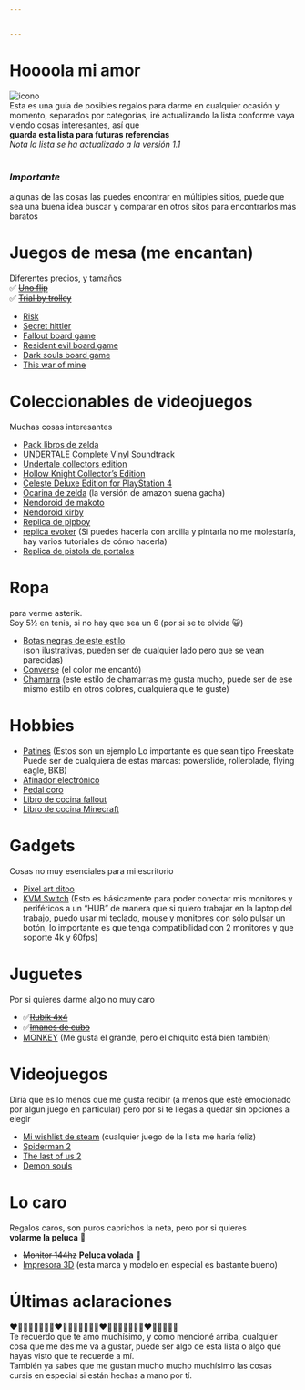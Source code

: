 ```yaml
---


---
```


<h1 id="hoooola-mi-amor">Hoooola mi amor</h1>
<p><img src="https://i.pinimg.com/originals/a4/de/6b/a4de6b74e51a4df9548c2a82bd10a6e3.gif" alt="icono"><br>
Esta es una guía de posibles regalos para darme en cualquier ocasión y momento, separados por categorías, iré actualizando la lista conforme vaya viendo cosas interesantes, así que<br>
<strong>guarda esta lista para futuras referencias</strong><br>
<em>Nota la lista se ha actualizado a la versión 1.1</em></p>
<h1 id="section"></h1>
<h3 id="importante"><em><strong>Importante</strong></em></h3>
<p>algunas de las cosas las puedes encontrar en múltiples sitios, puede que sea una buena idea buscar y comparar en otros sitos para encontrarlos más baratos</p>
<h1 id="juegos-de-mesa-me-encantan">Juegos de mesa (me encantan)</h1>
<p>Diferentes precios, y tamaños<br>
✅​  <a href="https://a.co/d/8KTM94w"><s>Uno flip</s></a><br>
✅​ <a href="https://www.amazon.com.mx/dp/B07X5DV7T9/?coliid=I2JVC0YGY426I9&amp;colid=12O5USKVY8JLU&amp;ref_=list_c_wl_lv_ov_lig_dp_it&amp;th=1"><s>Trial by trolley</s></a></p>
<ul>
<li><a href="https://www.amazon.com.mx/dp/B01HEQHKNM/?coliid=I2BDH6L39464U&amp;colid=12O5USKVY8JLU&amp;psc=1&amp;ref_=list_c_wl_lv_ov_lig_dp_it">Risk</a></li>
<li><a href="https://www.amazon.com.mx/dp/B08RNKB9QN/?coliid=IGJDDU02F0A9A&amp;colid=12O5USKVY8JLU&amp;psc=1&amp;ref_=list_c_wl_lv_ov_lig_dp_it">Secret hittler</a></li>
<li><a href="https://a.co/d/ep00mMk">Fallout board game</a></li>
<li><a href="https://a.co/d/0FdqT2V">Resident evil board game</a></li>
<li><a href="https://a.co/d/bcH7P9r">Dark souls board game</a></li>
<li><a href="https://a.co/d/5Q9SnGS">This war of mine</a></li>
</ul>
<h1 id="coleccionables-de-videojuegos">Coleccionables de videojuegos</h1>
<p>Muchas cosas interesantes</p>
<ul>
<li><a href="https://www.amazon.com.mx/dp/1974718190/?coliid=I3KEH3SRS5UOUA&amp;colid=12O5USKVY8JLU&amp;psc=1&amp;ref_=list_c_wl_lv_ov_lig_dp_it">Pack libros de zelda</a></li>
<li><a href="https://www.fangamer.com/products/undertale-complete-vinyl-soundtrack-box-set">UNDERTALE Complete Vinyl Soundtrack</a></li>
<li><a href="https://www.fangamer.com/products/undertale-game-switch-ps4-vita">Undertale collectors edition</a></li>
<li><a href="https://www.fangamer.com/collections/collectors-editions/products/hollow-knight-switch-ps4-pc-collectors-edition-game">Hollow Knight Collector’s Edition</a></li>
<li><a href="https://www.fangamer.com/collections/collectors-editions/products/celeste-deluxe-edition-game">Celeste Deluxe Edition for PlayStation 4</a></li>
<li><a href="https://www.stlocarina.com/collections/for-legend-of-zelda-fans/products/12-hole-zelda-tenor-ocarina-1">Ocarina de zelda</a> (la versión de amazon suena gacha)</li>
<li><a href="https://a.co/d/iQyCCUC">Nendoroid de makoto</a></li>
<li><a href="https://a.co/d/ci1ssVB">Nendoroid kirby</a></li>
<li><a href="https://gear.bethesda.net/products/fallout-series-pip-boy-die-cast-replica">Replica de pipboy</a></li>
<li><a href="https://www.etsy.com/mx/listing/1401604262/persona-3-evoker-mp3-accesorio-de?ga_order=most_relevant&amp;ga_search_type=all&amp;ga_view_type=gallery&amp;ga_search_query=persona+3+evoker&amp;ref=sr_gallery-1-4&amp;frs=1&amp;content_source=e4afc83e14f46e45e76f9235561e37a15de2064f%253A1401604262&amp;organic_search_click=1">replica evoker</a> (Si puedes hacerla con arcilla y pintarla no me molestaría, hay varios tutoriales de cómo hacerla)</li>
<li><a href="https://www.etsy.com/mx/listing/1206957437/portal-gun-portal?click_key=a13fc04915080ee86f1df904e666da87095ea31e%3A1206957437&amp;click_sum=8427cc1d&amp;ref=shop_home_active_2&amp;pro=1">Replica de pistola de portales</a></li>
</ul>
<h1 id="ropa">Ropa</h1>
<p>para verme asterik.<br>
Soy 5½ en tenis, si no hay que sea un 6 (por si se te olvida 😺)</p>
<ul>
<li><a href="https://share.temu.com/Ae0QF8sQ8XA">Botas negras de este estilo</a><br>
(son ilustrativas, pueden ser de cualquier lado pero que se vean<br>
parecidas)</li>
<li><a href="https://converse.com.mx/tenis-converse-chuck-70-rojos-en-bota-de-lona-para-hombre-a08179c.html#?color=Rojo&amp;modelo=A08179C&amp;option-id=132">Converse</a> (el color me encantó)</li>
<li><a href="https://www.shein.com.mx/Manfinity-Mode-Men-Solid-Zip-Up-Bomber-Jacket-p-3510959-cat-1983.html?mallCode=1">Chamarra</a> (este estilo de chamarras me gusta mucho, puede ser de ese mismo estilo en otros colores, cualquiera que te guste)</li>
</ul>
<h1 id="hobbies">Hobbies</h1>
<ul>
<li><a href="https://www.amazon.com.mx/BKB-Patines-Freeskate-Flying-Skates/dp/B09T3WF5DL/ref=asc_df_B09T3WF5DL/?tag=gledskshopmx-20&amp;linkCode=df0&amp;hvadid=547163952124&amp;hvpos=&amp;hvnetw=g&amp;hvrand=17578747526548620085&amp;hvpone=&amp;hvptwo=&amp;hvqmt=&amp;hvdev=c&amp;hvdvcmdl=&amp;hvlocint=&amp;hvlocphy=9141721&amp;hvtargid=pla-1663025804876&amp;mcid=669e64caeafa3bd1999251dbc31fcd4d&amp;th=1&amp;psc=1">Patines</a> (Estos son un ejemplo Lo importante es que sean tipo Freeskate Puede ser de cualquiera de estas marcas: powerslide, rollerblade, flying eagle, BKB)</li>
<li><a href="https://www.amazon.com.mx/Afinador-Guitarra-Ac%C3%BAstica-El%C3%A9ctrica-Arieta%C2%AE/dp/B07DP4BDCC/ref=sr_1_1?crid=2ZPKAZ1FZMPMA&amp;dib=eyJ2IjoiMSJ9.VtUUGDYLbSlrx35Rr0d4DDRqOA3JRQ4eG2sTKWrpMBVQ1NW5U051F_53KPNkklqPx6Yxl9zkIy555G3_IlDDMYVeWtXwAcP7CJt1SuSKAgec6--fX8LTqq4-hKtopnqWeqDRR4j-9_V2FkhwldDF60a0St_8IZRdRmTirVNRayQu_JuTJabf9aYPP-x7iCsQzOAuk7xLFUIhvTQoHg1bMEb9SCTZ0jehSUiWTI71SX8.JuwYUDu4kumUF_7K-s5xPcA_WM5pZc1g3f1qs0lGzTQ&amp;dib_tag=se&amp;keywords=afinador+electrico&amp;qid=1705458762&amp;sprefix=afinador+e%2Caps%2C160&amp;sr=8-1&amp;ufe=app_do%3Aamzn1.fos.4e545b5e-1d45-498b-8193-a253464ffa47">Afinador electrónico</a></li>
<li><a href="https://www.amazon.com.mx/Behringer-UC200-Ultra-Chorus-Uc200/dp/B000Y30NAA/ref=sr_1_2?crid=2LZLOX512JTA6&amp;dib=eyJ2IjoiMSJ9.WVlpHadRsCOXSrsLwJijlAD5nb6FoXjWi8GDyG4B_vQKeXQ7OYWr4MlkMzpqXiProygporXKcqjri2hSVyK6WIpgQrDUa-rKuOLKxwzev80vckPft_mYzwO_rUeNxvKtSRRrRQ0YykP-UIu1EmOCz0sPbrHP_5h6rb_BSYZOKUakny3Gdo5DpBJOuaWsg7PzO9ssQ_oSl65Zq3-wiH4iXgV0WP2zAEI5HnB7w8ODMcc.qgPAq0kAnSc17DcIuz2USn6c2oEsic8sbG4rMhwIM20&amp;dib_tag=se&amp;keywords=pedal%2Bchorus%2Bguitarra&amp;qid=1705459419&amp;sprefix=pedal%2Bchorus%2B%2Caps%2C128&amp;sr=8-2&amp;ufe=app_do%3Aamzn1.fos.19d97c10-80a3-4566-8ed8-d0331185c744&amp;th=1">Pedal coro</a></li>
<li><a href="https://www.amazon.com.mx/Fallout-Vault-Dwellers-Official-Cookbook/dp/168383397X/?_encoding=UTF8&amp;pd_rd_w=cQZYn&amp;content-id=amzn1.sym.af0809cd-46b5-4534-977c-a688ad8bb72f%3Aamzn1.symc.50e00d6c-ec8b-42ef-bb15-298531ab4497&amp;pf_rd_p=af0809cd-46b5-4534-977c-a688ad8bb72f&amp;pf_rd_r=6TK7TTG8B6AQMAGSFMPG&amp;pd_rd_wg=9kekT&amp;pd_rd_r=c787f3f3-bd92-41b2-8d92-8404f9b2b439&amp;ref_=pd_gw_ci_mcx_mr_hp_atf_m">Libro de cocina fallout</a></li>
<li><a href="https://www.amazon.com.mx/Minecraft-Gather-Cook-Official-Cookbook/dp/1647228263/?_encoding=UTF8&amp;pd_rd_w=cQZYn&amp;content-id=amzn1.sym.af0809cd-46b5-4534-977c-a688ad8bb72f%3Aamzn1.symc.50e00d6c-ec8b-42ef-bb15-298531ab4497&amp;pf_rd_p=af0809cd-46b5-4534-977c-a688ad8bb72f&amp;pf_rd_r=6TK7TTG8B6AQMAGSFMPG&amp;pd_rd_wg=9kekT&amp;pd_rd_r=c787f3f3-bd92-41b2-8d92-8404f9b2b439&amp;ref_=pd_gw_ci_mcx_mr_hp_atf_m">Libro de cocina Minecraft</a></li>
</ul>
<h1 id="gadgets">Gadgets</h1>
<p>Cosas no muy esenciales para mi escritorio</p>
<ul>
<li><a href="https://a.co/d/6lWh8BU">Pixel art ditoo</a></li>
<li><a href="">KVM Switch</a> (Esto es básicamente para poder conectar mis monitores y periféricos a un “HUB” de manera que si quiero trabajar en la laptop del trabajo, puedo usar mi teclado, mouse y monitores con sólo pulsar un botón, lo importante es que tenga compatibilidad con 2 monitores y que soporte 4k y 60fps)</li>
</ul>
<h1 id="juguetes">Juguetes</h1>
<p>Por si quieres darme algo no muy caro</p>
<ul>
<li>✅​<a href="https://articulo.mercadolibre.com.mx/MLM-1452120322-cubos-rubik-4x4-uso-profesional-lubricado-_JM#position=15&amp;search_layout=stack&amp;type=item&amp;tracking_id=cd79980b-e84d-4af9-ab57-ef343baf1b2c"><s>Rubik 4x4</s></a></li>
<li>✅​<a href="https://articulo.mercadolibre.com.mx/MLM-752711612-cubo-magnetico-216bolitas-de-5mm-iman-_JM"><s>Imanes de cubo</s></a></li>
<li><a href="https://p-y3-www-amazon-com-mx-kalias.amazon.com.mx/dp/B0C6TGK4HY?ref_=cm_sw_r_cp_ud_dp_6VW3Z3ZA7VH84G0ABY40">MONKEY</a> (Me gusta el grande, pero el chiquito está bien también)</li>
</ul>
<h1 id="videojuegos">Videojuegos</h1>
<p>Diría que es lo menos que me gusta recibir (a menos que esté emocionado por algun juego en particular) pero por si te llegas a quedar sin opciones a elegir</p>
<ul>
<li><a href="https://store.steampowered.com/wishlist/id/skinybanana/">Mi wishlist de steam</a> (cualquier juego de la lista me haría feliz)</li>
<li><a href="https://a.co/d/cXu4ei0">Spiderman 2</a></li>
<li><a href="https://a.co/d/ivF9e6S">The last of us 2</a></li>
<li><a href="https://www.mercadolibre.com.mx/demons-souls-remake-standard-edition-sony-ps5-fisico/p/MLM16273091">Demon souls</a></li>
</ul>
<h1 id="lo-caro">Lo caro</h1>
<p>Regalos caros, son puros caprichos la neta, pero por si quieres<br>
<strong>volarme la peluca</strong>  🤯</p>
<ul>
<li><s>Monitor 144hz</s> <strong>Peluca volada</strong>  🤯</li>
<li><a href="https://a.co/d/f8D8Rs9">Impresora 3D</a> (esta marca y modelo en especial es bastante bueno)</li>
</ul>
<h1 id="últimas-aclaraciones">Últimas aclaraciones</h1>
<p>❤️🩷🧡💛💚💙🩵💜❤️🩷🧡💛💚💙🩵💜❤️🩷🧡💛💚💙🩵💜❤️🩷🧡💛💚💙<br>
Te recuerdo que te amo muchísimo, y como mencioné arriba, cualquier cosa que me des me va a gustar, puede ser algo de esta lista o algo que hayas visto que te recuerde a mí.<br>
También ya sabes que me gustan mucho mucho muchísimo las cosas cursis en especial si están hechas a mano por tí.</p>
<p><img src="https://i.pinimg.com/originals/6f/bb/93/6fbb93d8bae6fca95251f99b3cb635d5.jpg" alt=""></p>

